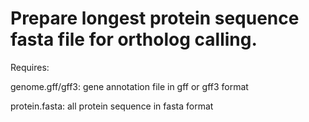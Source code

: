 # Prepare longest protein sequence fasta file for ortholog calling.

Requires:

genome.gff/gff3: gene annotation file in gff or gff3 format

protein.fasta: all protein sequence in fasta format
